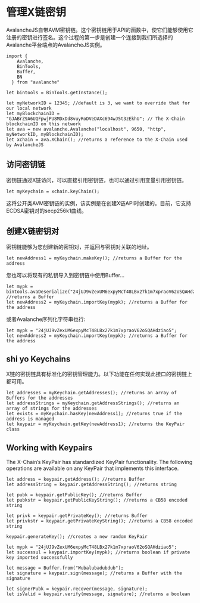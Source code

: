 # 管理X链密钥

AvalancheJS自带AVM密钥链。这个密钥链用于API的函数中，使它们能够使用它注册的密钥进行签名。这个过程的第一步是创建一个连接到我们所选择的Avalanche平台端点的AvalancheJS实例。

```text
import {
    Avalanche,
    BinTools,
    Buffer,
    BN
  } from "avalanche" 

let bintools = BinTools.getInstance();

let myNetworkID = 12345; //default is 3, we want to override that for our local network
let myBlockchainID = "GJABrZ9A6UQFpwjPU8MDxDd8vuyRoDVeDAXc694wJ5t3zEkhU"; // The X-Chain blockchainID on this network
let ava = new avalanche.Avalanche("localhost", 9650, "http", myNetworkID, myBlockchainID);
let xchain = ava.XChain(); //returns a reference to the X-Chain used by AvalancheJS
```

## 访问密钥链

密钥链通过X链访问，可以直接引用密钥链，也可以通过引用变量引用密钥链。

```text
let myKeychain = xchain.keyChain();
```

这将公开类AVM密钥链的实例，该实例是在创建X链API时创建的。目前，它支持ECDSA密钥对的secp256k1曲线。

## 创建X链密钥对

密钥链能够为您创建新的密钥对，并返回与密钥对关联的地址。

```text
let newAddress1 = myKeychain.makeKey(); //returns a Buffer for the address
```

您也可以将现有的私钥导入到密钥链中使用Buffer…

```text
let mypk = bintools.avaDeserialize("24jUJ9vZexUM6expyMcT48LBx27k1m7xpraoV62oSQAHdziao5"); //returns a Buffer
let newAddress2 = myKeychain.importKey(mypk); //returns a Buffer for the address
```

或者Avalanche序列化字符串也行:

```text
let mypk = "24jUJ9vZexUM6expyMcT48LBx27k1m7xpraoV62oSQAHdziao5";
let newAddress2 = myKeychain.importKey(mypk); //returns a Buffer for the address
```

## shi yo Keychains 

X链的密钥链具有标准化的密钥管理能力。以下功能在任何实现此接口的密钥链上都可用。

```text
let addresses = myKeychain.getAddresses(); //returns an array of Buffers for the addresses
let addressStrings = myKeychain.getAddressStrings(); //returns an array of strings for the addresses
let exists = myKeychain.hasKey(newAddress1); //returns true if the address is managed
let keypair = myKeychain.getKey(newAddress1); //returns the KeyPair class
```

## Working with Keypairs <a id="working-with-keypairs"></a>

The X-Chain’s KeyPair has standardized KeyPair functionality. The following operations are available on any KeyPair that implements this interface.

```text
let address = keypair.getAddress(); //returns Buffer
let addressString = keypair.getAddressString(); //returns string

let pubk = keypair.getPublicKey(); //returns Buffer
let pubkstr = keypair.getPublicKeyString(); //returns a CB58 encoded string

let privk = keypair.getPrivateKey(); //returns Buffer
let privkstr = keypair.getPrivateKeyString(); //returns a CB58 encoded string

keypair.generateKey(); //creates a new random KeyPair

let mypk = "24jUJ9vZexUM6expyMcT48LBx27k1m7xpraoV62oSQAHdziao5";
let successul = keypair.importKey(mypk); //returns boolean if private key imported successfully

let message = Buffer.from("Wubalubadubdub");
let signature = keypair.sign(message); //returns a Buffer with the signature

let signerPubk = keypair.recover(message, signature);
let isValid = keypair.verify(message, signature); //returns a boolean
```

<!--stackedit_data:
eyJoaXN0b3J5IjpbLTE4NjY5ODQ1MDRdfQ==
-->